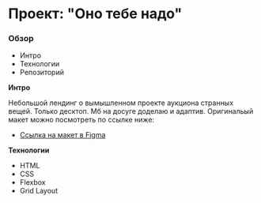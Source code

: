 # Проект: "Оно тебе надо"

### Обзор
* Интро
* Технологии
* Репозиторий

**Интро**

Небольшой лендинг о вымышленном проекте аукциона странных вещей. 
Только десктоп. Мб на досуге доделаю и адаптив. 
Оригинальый макет можно посмотреть по ссылке ниже:
* [Ссылка на макет в Figma](https://www.figma.com/file/J1aCv2gX5liPQ7PXd6WLQf/%232-Оно-тебе-надо-(Copy)?type=design&node-id=0-1&mode=design&t=rctmLCyBPUAsk4Ee-0)

**Технологии**

* HTML
* CSS
* Flexbox
* Grid Layout



